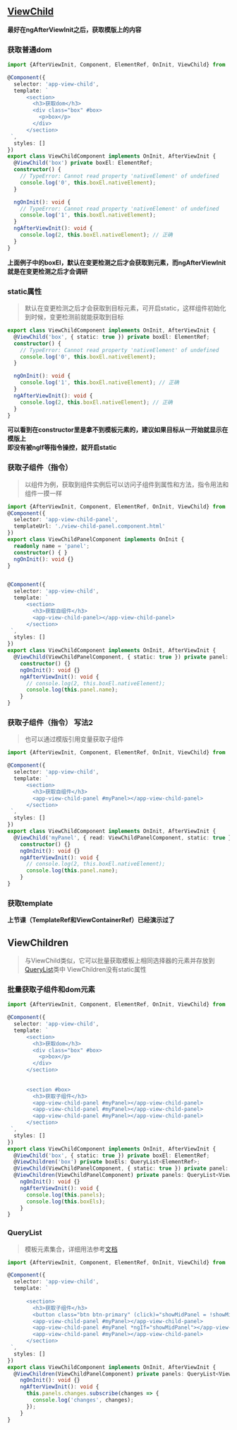 ## [ViewChild](https://angular.cn/api/core/ViewChild)
**最好在ngAfterViewInit之后，获取模版上的内容**

### 获取普通dom
```typescript
import {AfterViewInit, Component, ElementRef, OnInit, ViewChild} from '@angular/core';

@Component({
  selector: 'app-view-child',
  template: `
      <section>
        <h3>获取dom</h3>
        <div class="box" #box>
          <p>box</p>
        </div>
      </section>
 `,
  styles: []
})
export class ViewChildComponent implements OnInit, AfterViewInit {
  @ViewChild('box') private boxEl: ElementRef;
  constructor() {
    // TypeError: Cannot read property 'nativeElement' of undefined
    console.log('0', this.boxEl.nativeElement);
  }

  ngOnInit(): void {
    // TypeError: Cannot read property 'nativeElement' of undefined
    console.log('1', this.boxEl.nativeElement);
  }
  ngAfterViewInit(): void {
    console.log(2, this.boxEl.nativeElement); // 正确
  }
}

```

**上面例子中的boxEl，默认在变更检测之后才会获取到元素，而ngAfterViewInit就是在变更检测之后才会调研**

### static属性
> 默认在变更检测之后才会获取到目标元素，可开启static，这样组件初始化到时候，变更检测前就能获取到目标

```typescript
export class ViewChildComponent implements OnInit, AfterViewInit {
  @ViewChild('box', { static: true }) private boxEl: ElementRef;
  constructor() {
    // TypeError: Cannot read property 'nativeElement' of undefined
    console.log('0', this.boxEl.nativeElement);
  }

  ngOnInit(): void {
    console.log('1', this.boxEl.nativeElement); // 正确
  }
  ngAfterViewInit(): void {
    console.log(2, this.boxEl.nativeElement); // 正确
  }
}
```

**可以看到在constructor里是拿不到模板元素的，建议如果目标从一开始就显示在模版上**
<br>
**即没有被ngIf等指令操控，就开启static**



### 获取子组件（指令）
> 以组件为例，获取到组件实例后可以访问子组件到属性和方法，指令用法和组件一摸一样

```typescript
import {AfterViewInit, Component, ElementRef, OnInit, ViewChild} from '@angular/core';
@Component({
  selector: 'app-view-child-panel',
  templateUrl: './view-child-panel.component.html'
})
export class ViewChildPanelComponent implements OnInit {
  readonly name = 'panel';
  constructor() { }
  ngOnInit(): void {}
}


@Component({
  selector: 'app-view-child',
  template: `
      <section>
        <h3>获取自组件</h3>
        <app-view-child-panel></app-view-child-panel>
      </section>
 `,
  styles: []
})
export class ViewChildComponent implements OnInit, AfterViewInit {
  @ViewChild(ViewChildPanelComponent, { static: true }) private panel: ViewChildPanelComponent;
    constructor() {}
    ngOnInit(): void {}
    ngAfterViewInit(): void {
      // console.log(2, this.boxEl.nativeElement);
      console.log(this.panel.name);
    }
}

```


### 获取子组件（指令） 写法2
> 也可以通过模版引用变量获取子组件


```typescript
import {AfterViewInit, Component, ElementRef, OnInit, ViewChild} from '@angular/core';

@Component({
  selector: 'app-view-child',
  template: `
      <section>
        <h3>获取自组件</h3>
        <app-view-child-panel #myPanel></app-view-child-panel>
      </section>
 `,
  styles: []
})
export class ViewChildComponent implements OnInit, AfterViewInit {
  @ViewChild('myPanel', { read: ViewChildPanelComponent, static: true }) private panel: ViewChildPanelComponent;
    constructor() {}
    ngOnInit(): void {}
    ngAfterViewInit(): void {
      // console.log(2, this.boxEl.nativeElement);
      console.log(this.panel.name);
    }
}
```

### 获取template
**上节课（TemplateRef和ViewContainerRef）已经演示过了**


## ViewChildren
> 与ViewChild类似，它可以批量获取模板上相同选择器的元素并存放到[QueryList](https://angular.cn/api/core/QueryList#querylist)类中
ViewChildren没有static属性

### 批量获取子组件和dom元素

```typescript
import {AfterViewInit, Component, ElementRef, OnInit, ViewChild} from '@angular/core';

@Component({
  selector: 'app-view-child',
  template: `
      <section>
        <h3>获取dom</h3>
        <div class="box" #box>
          <p>box</p>
        </div>
      </section>
      
      
      <section #box>
        <h3>获取子组件</h3>
        <app-view-child-panel #myPanel></app-view-child-panel>
        <app-view-child-panel #myPanel></app-view-child-panel>
        <app-view-child-panel #myPanel></app-view-child-panel>
      </section>
 `,
  styles: []
})
export class ViewChildComponent implements OnInit, AfterViewInit {
  @ViewChild('box', { static: true }) private boxEl: ElementRef;
  @ViewChildren('box') private boxEls: QueryList<ElementRef>;
  @ViewChild(ViewChildPanelComponent, { static: true }) private panel: ViewChildPanelComponent;
  @ViewChildren(ViewChildPanelComponent) private panels: QueryList<ViewChildPanelComponent>;    constructor() {}
    ngOnInit(): void {}
    ngAfterViewInit(): void {
      console.log(this.panels);
      console.log(this.boxEls);
    }
}
```

### QueryList
> 模板元素集合，详细用法参考[文档](https://angular.cn/api/core/QueryList#querylist)

```typescript
import {AfterViewInit, Component, ElementRef, OnInit, ViewChild} from '@angular/core';

@Component({
  selector: 'app-view-child',
  template: `
      
      <section>
        <h3>获取子组件</h3>
        <button class="btn btn-primary" (click)="showMidPanel = !showMidPanel">toggle mid</button>
        <app-view-child-panel #myPanel></app-view-child-panel>
        <app-view-child-panel #myPanel *ngIf="showMidPanel"></app-view-child-panel>
        <app-view-child-panel #myPanel></app-view-child-panel>
      </section>
 `,
  styles: []
})
export class ViewChildComponent implements OnInit, AfterViewInit {
  @ViewChildren(ViewChildPanelComponent) private panels: QueryList<ViewChildPanelComponent>;    constructor() {}
    ngOnInit(): void {}
    ngAfterViewInit(): void {
      this.panels.changes.subscribe(changes => {
        console.log('changes', changes);
      });
    }
}
```
